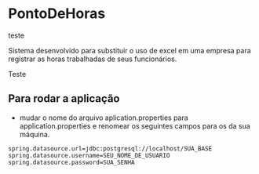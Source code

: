# PontoDeHoras
 teste
 
Sistema desenvolvido para substituir o uso de excel em uma empresa para registrar as horas trabalhadas de seus funcionários.

Teste
## Para rodar a aplicação 
- mudar o nome do arquivo aplication.properties para application.properties e renomear os seguintes campos para os da sua máquina.

```
spring.datasource.url=jdbc:postgresql://localhost/SUA_BASE
spring.datasource.username=SEU_NOME_DE_USUARIO
spring.datasource.password=SUA_SENHA

```


